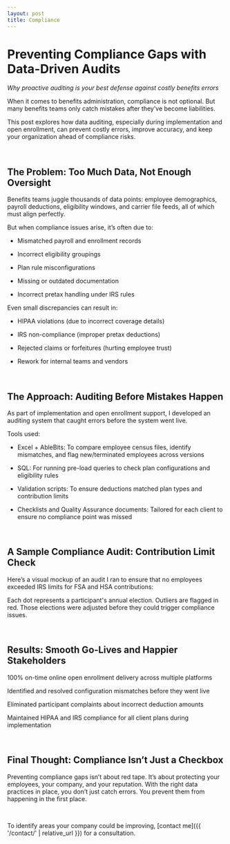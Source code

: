 ```yaml
---
layout: post
title: Compliance
---
```


# Preventing Compliance Gaps with Data-Driven Audits

*Why proactive auditing is your best defense against costly benefits errors*

When it comes to benefits administration, compliance is not optional. But many benefits teams only catch mistakes after they’ve become liabilities.

This post explores how data auditing, especially during implementation and open enrollment, can prevent costly errors, improve accuracy, and keep your organization ahead of compliance risks.

<br>

## The Problem: Too Much Data, Not Enough Oversight

Benefits teams juggle thousands of data points: employee demographics, payroll deductions, eligibility windows, and carrier file feeds, all of which must align perfectly.

But when compliance issues arise, it’s often due to:

* Mismatched payroll and enrollment records

* Incorrect eligibility groupings

* Plan rule misconfigurations

* Missing or outdated documentation

* Incorrect pretax handling under IRS rules

Even small discrepancies can result in:

* HIPAA violations (due to incorrect coverage details)
 
* IRS non-compliance (improper pretax deductions)
 
* Rejected claims or forfeitures (hurting employee trust)
 
* Rework for internal teams and vendors

<br>

## The Approach: Auditing Before Mistakes Happen

As part of implementation and open enrollment support, I developed an auditing system that caught errors before the system went live.

Tools used:
 
* Excel + AbleBits: To compare employee census files, identify mismatches, and flag new/terminated employees across versions
 
* SQL: For running pre-load queries to check plan configurations and eligibility rules
 
* Validation scripts: To ensure deductions matched plan types and contribution limits
 
* Checklists and Quality Assurance documents: Tailored for each client to ensure no compliance point was missed
 
<br>

## A Sample Compliance Audit: Contribution Limit Check

Here’s a visual mockup of an audit I ran to ensure that no employees exceeded IRS limits for FSA and HSA contributions:

Each dot represents a participant's annual election. Outliers are flagged in red. Those elections were adjusted before they could trigger compliance issues.

<br>

## Results: Smooth Go-Lives and Happier Stakeholders

100% on-time online open enrollment delivery across multiple platforms
 
Identified and resolved configuration mismatches before they went live
 
Eliminated participant complaints about incorrect deduction amounts

Maintained HIPAA and IRS compliance for all client plans during implementation

<br>

## Final Thought: Compliance Isn’t Just a Checkbox
Preventing compliance gaps isn’t about red tape. It’s about protecting your employees, your company, and your reputation. With the right data practices in place, you don’t just catch errors. You prevent them from happening in the first place.

<br>

To identify areas your company could be improving, [contact me]({{ '/contact/' | relative_url }}) for a consultation.
